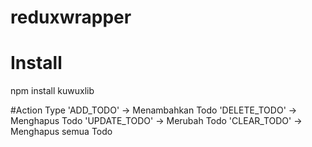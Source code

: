 # reduxwrapper
# Install
npm install kuwuxlib

#Action Type
'ADD_TODO' -> Menambahkan Todo
'DELETE_TODO' -> Menghapus Todo
'UPDATE_TODO' -> Merubah Todo
'CLEAR_TODO' -> Menghapus semua Todo
